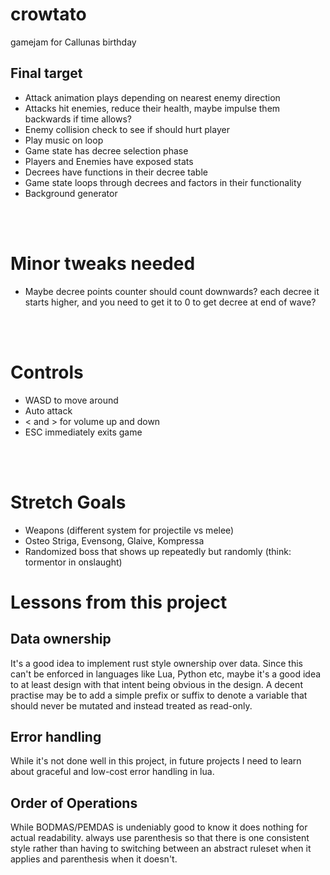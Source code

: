 # crowtato
gamejam for Callunas birthday


## Final target
- Attack animation plays depending on nearest enemy direction
- Attacks hit enemies, reduce their health, maybe impulse them backwards if time allows?
- Enemy collision check to see if should hurt player
- Play music on loop
- Game state has decree selection phase
- Players and Enemies have exposed stats
- Decrees have functions in their decree table
- Game state loops through decrees and factors in their functionality
- Background generator

<br><br>

# Minor tweaks needed
- Maybe decree points counter should count downwards? each decree it starts higher, and you need to get it to 0 to get decree at end of wave?

<br><br>

# Controls
- WASD to move around
- Auto attack
- < and > for volume up and down
- ESC immediately exits game

<br><br>

# Stretch Goals
- Weapons (different system for projectile vs melee)
- Osteo Striga, Evensong, Glaive, Kompressa
- Randomized boss that shows up repeatedly but randomly (think: tormentor in onslaught)

# Lessons from this project

## Data ownership
It's a good idea to implement rust style ownership over data. Since this can't be enforced in languages like Lua, Python etc, maybe it's a good idea to at least design with that intent being obvious in the design. A decent practise may be to add a simple prefix or suffix to denote a variable that should never be mutated and instead treated as read-only.
<br>

## Error handling
While it's not done well in this project, in future projects I need to learn about graceful and low-cost error handling in lua. 
<br>

## Order of Operations
While BODMAS/PEMDAS is undeniably good to know it does nothing for actual readability. always use parenthesis so that there is one consistent style rather than having to switching between an abstract ruleset when it applies and parenthesis when it doesn't.
<br>
